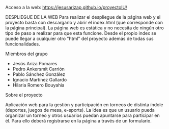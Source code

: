 Acceso a la web:
https://jesusarizap.github.io/proyectoIU/

DESPLIEGUE DE LA WEB
Para realizar el despliegue de la página web y el proyecto basta con descargarlo y abrir el index.html (que corresponde con la página principal). La página web es estática y no necesita de ningún otro tipo de paso a realizar para que esta funcione. Desde el propio index se puede llegar a cualquier otro "html" del proyecto además de todas sus funcionalidades.

Miembros del grupo
- Jesús Ariza Pomares
- Pedro Ankersmit Carrión
- Pablo Sánchez González
- Ignacio Martínez Gallardo
- Hilaria Romero Bouyahia

Sobre el proyecto

Aplicación web para la gestión y participación en torneos de distinta índole (deportes, juegos
de mesa, e-sports).
La idea es que un usuario pueda organizar un torneo y otros usuarios puedan apuntarse
para participar en él. Para ello deberá registrarse en la página a través de un formulario.


